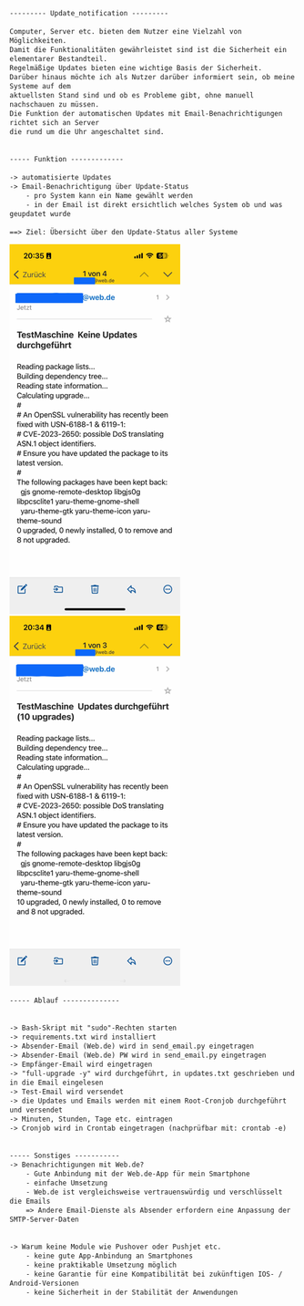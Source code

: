    --------- Update_notification ---------
    
    Computer, Server etc. bieten dem Nutzer eine Vielzahl von Möglichkeiten. 
    Damit die Funktionalitäten gewährleistet sind ist die Sicherheit ein elementarer Bestandteil.
    Regelmäßige Updates bieten eine wichtige Basis der Sicherheit.
    Darüber hinaus möchte ich als Nutzer darüber informiert sein, ob meine Systeme auf dem
    aktuellsten Stand sind und ob es Probleme gibt, ohne manuell nachschauen zu müssen.
    Die Funktion der automatischen Updates mit Email-Benachrichtigungen richtet sich an Server
    die rund um die Uhr angeschaltet sind.


    ----- Funktion -------------
    
    -> automatisierte Updates
    -> Email-Benachrichtigung über Update-Status
        - pro System kann ein Name gewählt werden
        - in der Email ist direkt ersichtlich welches System ob und was geupdatet wurde
    
    ==> Ziel: Übersicht über den Update-Status aller Systeme


![Notification 1](Notification1.png) ![Notification 2](Notification2.png)

    
    ----- Ablauf --------------

    
    -> Bash-Skript mit "sudo"-Rechten starten
    -> requirements.txt wird installiert
    -> Absender-Email (Web.de) wird in send_email.py eingetragen
    -> Absender-Email (Web.de) PW wird in send_email.py eingetragen
    -> Empfänger-Email wird eingetragen
    -> "full-upgrade -y" wird durchgeführt, in updates.txt geschrieben und in die Email eingelesen 
    -> Test-Email wird versendet
    -> die Updates und Emails werden mit einem Root-Cronjob durchgeführt und versendet
    -> Minuten, Stunden, Tage etc. eintragen
    -> Cronjob wird in Crontab eingetragen (nachprüfbar mit: crontab -e)

    
    ----- Sonstiges -----------
    -> Benachrichtigungen mit Web.de?
        - Gute Anbindung mit der Web.de-App für mein Smartphone
        - einfache Umsetzung
        - Web.de ist vergleichsweise vertrauenswürdig und verschlüsselt die Emails
        => Andere Email-Dienste als Absender erfordern eine Anpassung der SMTP-Server-Daten

        
    -> Warum keine Module wie Pushover oder Pushjet etc.
        - keine gute App-Anbindung an Smartphones
        - keine praktikable Umsetzung möglich
        - keine Garantie für eine Kompatibilität bei zukünftigen IOS- / Android-Versionen
        - keine Sicherheit in der Stabilität der Anwendungen


